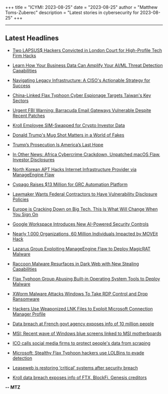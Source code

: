 +++
title = "ICYMI: 2023-08-25"
date = "2023-08-25"
author = "Matthew Toms-Zuberec"
description = "Latest stories in cybersecurity for 2023-08-25"
+++

---------------------------------------------------------------------------
## Latest Headlines
- [Two LAPSUS$ Hackers Convicted in London Court for High-Profile Tech Firm Hacks](https://thehackernews.com/2023/08/two-lapsus-hackers-convicted-in-london.html)

- [Learn How Your Business Data Can Amplify Your AI/ML Threat Detection Capabilities](https://thehackernews.com/2023/08/learn-how-your-business-data-can.html)

- [Navigating Legacy Infrastructure: A CISO's Actionable Strategy for Success](https://thehackernews.com/2023/08/navigating-legacy-infrastructure-cisos.html)

- [China-Linked Flax Typhoon Cyber Espionage Targets Taiwan's Key Sectors](https://thehackernews.com/2023/08/china-linked-flax-typhoon-cyber.html)

- [Urgent FBI Warning: Barracuda Email Gateways Vulnerable Despite Recent Patches](https://thehackernews.com/2023/08/urgent-fbi-warning-barracuda-email.html)

- [Kroll Employee SIM-Swapped for Crypto Investor Data](https://krebsonsecurity.com/2023/08/kroll-employee-sim-swapped-for-crypto-investor-data/)

- [Donald Trump's Mug Shot Matters in a World of Fakes](https://www.wired.com/story/trump-mug-shot/)

- [Trump’s Prosecution Is America’s Last Hope](https://www.wired.com/story/donald-trump-georgia-indictment-arrest/)

- [In Other News: Africa Cybercrime Crackdown, Unpatched macOS Flaw, Investor Disclosures](https://www.securityweek.com/in-other-news-africa-cybercrime-crackdown-unpatched-macos-flaw-investor-disclosures/)

- [North Korean APT Hacks Internet Infrastructure Provider via ManageEngine Flaw](https://www.securityweek.com/north-korean-apt-hacks-internet-infrastructure-provider-via-manageengine-flaw/)

- [Cypago Raises $13 Million for GRC Automation Platform](https://www.securityweek.com/cypago-raises-13-million-for-grc-automation-platform/)

- [Lawmaker Wants Federal Contractors to Have Vulnerability Disclosure Policies](https://www.securityweek.com/lawmaker-wants-federal-contractors-to-have-vulnerability-disclosure-policies/)

- [Europe is Cracking Down on Big Tech. This Is What Will Change When You Sign On](https://www.securityweek.com/europe-is-cracking-down-on-big-tech-this-is-what-will-change-when-you-sign-on/)

- [Google Workspace Introduces New AI-Powered Security Controls](https://www.securityweek.com/google-workspace-introduces-new-ai-powered-security-controls/)

- [Nearly 1,000 Organizations, 60 Million Individuals Impacted by MOVEit Hack](https://www.securityweek.com/nearly-1000-organizations-60-million-individuals-impacted-by-moveit-hack/)

- [Lazarus Group Exploiting ManageEngine Flaw to Deploy MagicRAT Malware](https://cybersecuritynews.com/lazarus-exploiting-manageengine/)

- [Raccoon Malware Resurfaces in Dark Web with New Stealing Capabilities](https://cybersecuritynews.com/raccoon-malware-resurface/)

- [Flax Typhoon Group Abusing Built-in Operating System Tools to Deploy Malware](https://cybersecuritynews.com/flax-typhoon-abusing-operating-system/)

- [XWorm Malware Attacks Windows To Take RDP Control and Drop Ransomware](https://cybersecuritynews.com/xworm-malware/)

- [Hackers Use Weaponized LNK Files to Exploit Microsoft Connection Manager Profile](https://cybersecuritynews.com/hackers-use-weaponized-lnk-files/)

- [Data breach at French govt agency exposes info of 10 million people](https://www.bleepingcomputer.com/news/security/data-breach-at-french-govt-agency-exposes-info-of-10-million-people/)

- [MSI: Recent wave of Windows blue screens linked to MSI motherboards](https://www.bleepingcomputer.com/news/software/msi-recent-wave-of-windows-blue-screens-linked-to-msi-motherboards/)

- [ICO calls social media firms to protect people's data from scraping](https://www.bleepingcomputer.com/news/security/ico-calls-social-media-firms-to-protect-peoples-data-from-scraping/)

- [Microsoft: Stealthy Flax Typhoon hackers use LOLBins to evade detection](https://www.bleepingcomputer.com/news/security/microsoft-stealthy-flax-typhoon-hackers-use-lolbins-to-evade-detection/)

- [Leaseweb is restoring ‘critical’ systems after security breach](https://www.bleepingcomputer.com/news/security/leaseweb-is-restoring-critical-systems-after-security-breach/)

- [Kroll data breach exposes info of FTX, BlockFi, Genesis creditors](https://www.bleepingcomputer.com/news/security/kroll-data-breach-exposes-info-of-ftx-blockfi-genesis-creditors/)

**-- MTZ**